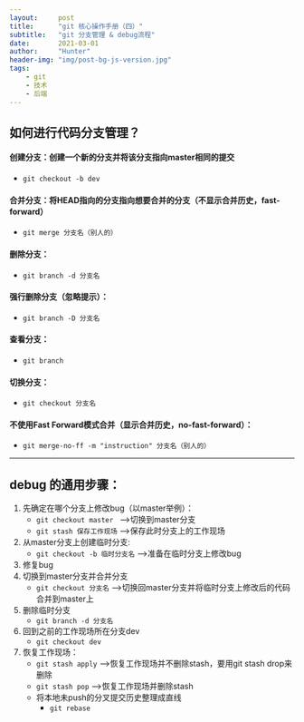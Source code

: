 ```yaml
---
layout:     post
title:      "git 核心操作手册（四）"
subtitle:   "git 分支管理 & debug流程"
date:       2021-03-01
author:     "Hunter"
header-img: "img/post-bg-js-version.jpg"
tags:
    - git
    - 技术
    - 后端
---
```


## 如何进行代码分支管理？
#### 创建分支：创建一个新的分支并将该分支指向master相同的提交
- `git checkout -b dev`
#### 合并分支：将HEAD指向的分支指向想要合并的分支（不显示合并历史，fast-forward）
- `git merge 分支名（别人的）`
#### 删除分支：
- `git branch -d 分支名`
#### 强行删除分支（忽略提示）：            
- `git branch -D 分支名`
#### 查看分支：   
- `git branch`
#### 切换分支：            
- `git checkout 分支名`
#### 不使用Fast Forward模式合并（显示合并历史，no-fast-forward）：            
- `git merge-no-ff -m "instruction" 分支名（别人的）`
---
## debug 的通用步骤：            
1. 先确定在哪个分支上修改bug（以master举例）：
    - `git checkout master ` ——>切换到master分支
    - `git stash 保存工作现场` ——>保存此时分支上的工作现场
2. 从master分支上创建临时分支:
    - `git checkout -b 临时分支名` ——>准备在临时分支上修改bug
3. 修复bug
4. 切换到master分支并合并分支
    - `git checkout 分支名` ——>切换回master分支并将临时分支上修改后的代码合并到master上
5. 删除临时分支
    - `git branch -d 分支名`
6. 回到之前的工作现场所在分支dev
    - `git checkout dev`
7. 恢复工作现场：
    - `git stash apply` ——>恢复工作现场并不删除stash，要用git stash drop来删除               
    -  `git stash pop` ——>恢复工作现场并删除stash
    - 将本地未push的分叉提交历史整理成直线 
      - `git rebase`